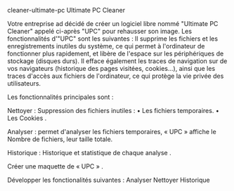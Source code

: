 
cleaner-ultimate-pc
Ultimate PC Cleaner

Votre entreprise ad décidé de créer un logiciel libre nommé "Ultimate PC Cleaner" appelé ci-après "UPC" pour rehausser son image. Les fonctionnalités d'"UPC" sont les suivantes : Il supprime les fichiers et les enregistrements inutiles du système, ce qui permet à l'ordinateur de fonctionner plus rapidement, et libère de l'espace sur les périphériques de stockage (disques durs). Il efface également les traces de navigation sur de vos navigateurs (historique des pages visitées, cookies...), ainsi que les traces d'accès aux fichiers de l'ordinateur, ce qui protège la vie privée des utilisateurs.

Les fonctionnalités principales sont :

Nettoyer : Suppression des fichiers inutiles : • Les fichiers temporaires. • Les Cookies .

Analyser : permet d'analyser les fichiers temporaires, « UPC » affiche le Nombre de fichiers, leur taille totale.

Historique : Historique et statistique de chaque analyse .

Créer une maquette de « UPC » .

Développer les fonctionalités suivantes : Analyser Nettoyer Historique
